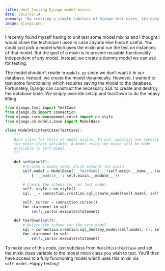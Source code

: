 ```yaml
---
title: Unit testing Django model mixins
date: 2012-01-14
summary: "By creating a simple subclass of Django test cases, its easy to perform unit testing on mixin model classes."
image: django.png
---
```


I recently found myself having to unit test some model mixins and I thought I would share the technique I used in case anyone else finds it useful.
You could just pick a model which uses the mixin and run the test on instances of that model.
But the goal of a mixin is to provide reusable functionality independent of any model.
Instead, we create a dummy model we can use for testing.

The model shouldn't reside in `models.py` since we don’t want it in our database.
Instead, we create the model dynamically.
However, I wanted to test some functionality which requires saving the model to the database.
Fortunately, Django can construct the necessary SQL to create and destroy the database table.
We simply override setUp and tearDown to do the heavy lifting.

~~~ python
from django.test import TestCase
from django.db import connection
from django.core.management.color import no_style
from django.db.models.base import ModelBase

class ModelMixinTestCase(TestCase):
    """
    Base class for tests of model mixins. To use, subclass and specify
    the mixin class variable. A model using the mixin will be made
    available in self.model.
    """

    def setUp(self):
        # Create a dummy model which extends the mixin
        self.model = ModelBase('__TestModel__'+self.mixin.__name__, (self.mixin,),
            { '__module__': self.mixin.__module__ })

        # Create the schema for our test model
        self._style = no_style()
        sql, _ = connection.creation.sql_create_model(self.model, self._style)

        self._cursor = connection.cursor()
        for statement in sql:
            self._cursor.execute(statement)

    def tearDown(self):
        # Delete the schema for the test model
        sql = connection.creation.sql_destroy_model(self.model, (), self._style)
        for statement in sql:
            self._cursor.execute(statement)
~~~

To make use of this code, just subclass from `ModelMixinTestCase` and set the mixin class variable to the model mixin class you wish to test.
You’ll then have access to a fully functioning model which uses this mixin via `self.model`.
Happy testing!
